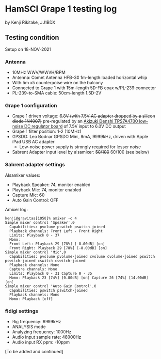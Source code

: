 # HamSCI Grape 1 testing log

by Kenji Rikitake, JJ1BDX

## Testing condition

Setup on 18-NOV-2021

### Antenna

* 10MHz WWV/WWVH/BPM
* Antenna: Comet Antenna HFB-30 1m-length loaded horizontal whip
* With 5m x5 counterpoise wire on the balcony
* Connected to Grape 1 with 15m-length 5D-FB coax w/PL-239 connector
* PL-239-to-SMA cable: 50cm-length 1.5D-2V

### Grape 1 configuration

* Grape 1 driven voltage: ~~6.8V (with 7.5V AC adapter dropped by a silicon diode 1N4007)~~ pre-regulated by an [Akizuki Denshi TPS7A4700 low-noise DC regulator board](https://akizukidenshi.com/catalog/g/gK-06194/) of 7.5V input to 6.0V DC output
* Grape 1 filter position: 1-2 (10MHz)
* GPSDO: Leo Bodnar GPSDO Mini, 8mA, 9999kHz, driven with Apple iPad USB AC adapter
  - Low-noise power supply is strongly required for lesser noise
* Sabrent Adapter input level by alsamixer: ~~50/100~~ 60/100 (see below)

### Sabrent adapter settings

Alsamixer values:

* Playback Speaker: 74, monitor enabled
* Playback Mic: 74, monitor enabled
* Capture Mic: 60
* Auto Gain Control: OFF

Amixer log:

```
kenji@gravitas[1050]% amixer -c 4
Simple mixer control 'Speaker',0
  Capabilities: pvolume pswitch pswitch-joined
  Playback channels: Front Left - Front Right
  Limits: Playback 0 - 37
  Mono:
  Front Left: Playback 29 [78%] [-8.00dB] [on]
  Front Right: Playback 29 [78%] [-8.00dB] [on]
Simple mixer control 'Mic',0
  Capabilities: pvolume pvolume-joined cvolume cvolume-joined pswitch pswitch-joined cswitch cswitch-joined
  Playback channels: Mono
  Capture channels: Mono
  Limits: Playback 0 - 31 Capture 0 - 35
  Mono: Playback 23 [74%] [0.00dB] [on] Capture 26 [74%] [14.00dB] [on]
Simple mixer control 'Auto Gain Control',0
  Capabilities: pswitch pswitch-joined
  Playback channels: Mono
  Mono: Playback [off]
```


### fldigi settings

* Rig frequency: 9999kHz
* ANALYSIS mode
* Analyzing frequency: 1000Hz
* Audio input sample rate: 48000Hz
* Audio input RX ppm: -10ppm

[To be added and continued]

